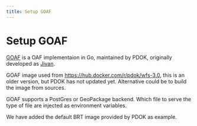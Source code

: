 ```yaml
---
title: Setup GOAF
---
```


# Setup GOAF

[GOAF](https://github.com/PDOK/goaf) is a OAF implementaion in Go, maintained by PDOK, originally developed as [Jivan](https://github.com/go-spatial/jivan).

GOAF image used from https://hub.docker.com/r/pdok/wfs-3.0, this is an older version, but PDOK has not updated yet. Alternative could be to build the image from sources.

GOAF supports a PostGres or GeoPackage backend. Which file to serve the type of file are injected as environment variables.

We have added the default BRT image provided by PDOK as example.




